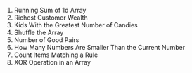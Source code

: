 1. Running Sum of 1d Array
2. Richest Customer Wealth
3. Kids With the Greatest Number of Candies
4. Shuffle the Array
5. Number of Good Pairs
6. How Many Numbers Are Smaller Than the Current Number
7. Count Items Matching a Rule
8. XOR Operation in an Array

